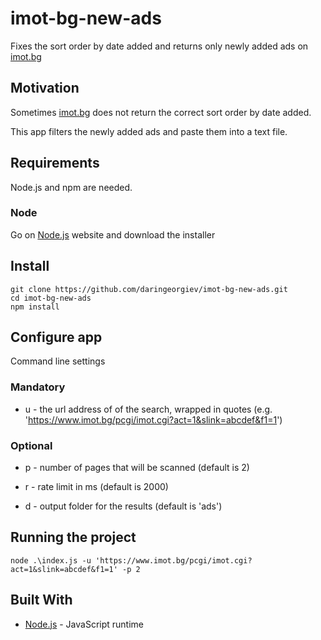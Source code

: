 # imot-bg-new-ads

Fixes the sort order by date added and returns only newly added ads on [imot.bg](https://www.imot.bg/pcgi/imot.cgi)

## Motivation

Sometimes [imot.bg](https://www.imot.bg/pcgi/imot.cgi) does not return the correct sort order by date added.

This app filters the newly added ads and paste them into a text file.

## Requirements

Node.js and npm are needed.

### Node

Go on [Node.js](https://nodejs.org/) website and download the installer

## Install

    git clone https://github.com/daringeorgiev/imot-bg-new-ads.git
    cd imot-bg-new-ads
    npm install

## Configure app

Command line settings

### Mandatory

* u - the url address of of the search, wrapped in quotes (e.g. 'https://www.imot.bg/pcgi/imot.cgi?act=1&slink=abcdef&f1=1')

### Optional

* p - number of pages that will be scanned (default is 2)

* r - rate limit in ms (default is 2000)

* d - output folder for the results (default is 'ads')

## Running the project

    node .\index.js -u 'https://www.imot.bg/pcgi/imot.cgi?act=1&slink=abcdef&f1=1' -p 2

## Built With

* [Node.js](https://nodejs.org/en/) - JavaScript runtime
